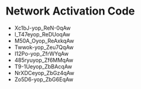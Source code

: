 # Network Activation Code
* Xc1bJ-yop_ReN-0qAw
* l_T47eyop_ReDUoqAw
* M50A_Oyop_ReAxkqAw
* Twwok-yop_Zeu7QqAw
* I12Po-yop_ZfrWYqAw
* 485ryuyop_Zf6MMqAw
* T9-1Ueyop_ZbBAcqAw
* NrXDCeyop_ZbGz4qAw
* Zo5D6-yop_ZbG6EqAw